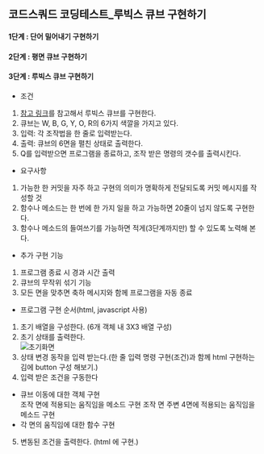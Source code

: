 ## 코드스쿼드 코딩테스트_루빅스 큐브 구현하기

#### 1단계 : 단어 밀어내기 구현하기

#### 2단계 : 평면 큐브 구현하기

#### 3단계 : 루빅스 큐브 구현하기
 * 조건
  1. [참고 링크](https://cube3x3.com/%ED%81%90%EB%B8%8C%EB%A5%BC-%EB%A7%9E%EC%B6%94%EB%8A%94-%EB%B0%A9/#notation)를 참고해서 루빅스 큐브를 구현한다.
  2. 큐브는 W, B, G, Y, O, R의 6가지 색깔을 가지고 있다.
  3. 입력: 각 조작법을 한 줄로 입력받는다.
  4. 출력: 큐브의 6면을 펼친 상태로 출력한다.
  5. Q를 입력받으면 프로그램을 종료하고, 조작 받은 명령의 갯수를 출력시킨다.

 * 요구사항
  1. 가능한 한 커밋을 자주 하고 구현의 의미가 명확하게 전달되도록 커밋 메시지를 작성할 것
  2. 함수나 메소드는 한 번에 한 가지 일을 하고 가능하면 20줄이 넘지 않도록 구현한다.
  3. 함수나 메소드의 들여쓰기를 가능하면 적게(3단계까지만) 할 수 있도록 노력해 본다.

 * 추가 구현 기능
  1. 프로그램 종료 시 경과 시간 출력
  2. 큐브의 무작위 섞기 기능
  3. 모든 면을 맞추면 축하 메시지와 함께 프로그램을 자동 종료

 * 프로그램 구현 순서(html, javascript 사용)
  1. 초기 배열을 구성한다. (6개 객체 내 3X3 배열 구성)
  2. 초기 상태를 출력한다.  
  ![초기화면](초기화면_step-3-1.png)  
  3. 상태 변경 동작을 입력 받는다.(한 줄 입력 명령 구현(조건)과 함께 html 구현하는 김에 button 구성 해보기.)
  4. 입력 받은 조건을 구동한다
   * 큐브 이동에 대한 객체 구현  
    조작 면에 적용되는 움직임을 메소드 구현
    조작 면 주변 4면에 적용되는 움직임을 메소드 구현
   * 각 면의 움직임에 대한 함수 구현
  5. 변동된 조건을 출력한다. (html 에 구현.)